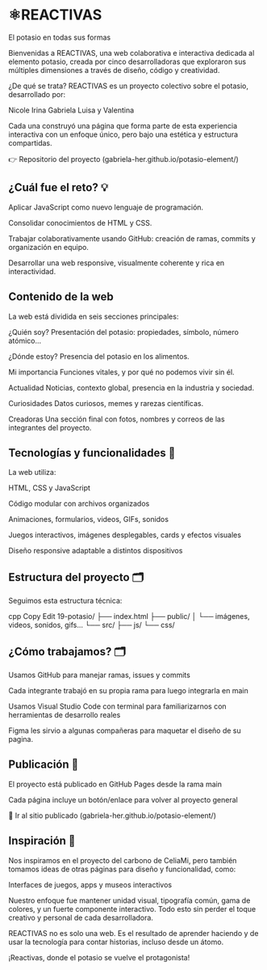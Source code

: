 # ⚛️REACTIVAS
El potasio en todas sus formas

Bienvenidas a REACTIVAS, una web colaborativa e interactiva dedicada al elemento potasio, creada por cinco desarrolladoras que exploraron sus múltiples dimensiones a través de diseño, código y creatividad.

¿De qué se trata?
REACTIVAS es un proyecto colectivo sobre el potasio, desarrollado por:

Nicole
Irina
Gabriela
Luisa y 
Valentina 

Cada una construyó una página que forma parte de esta experiencia interactiva con un enfoque único, pero bajo una estética y estructura compartidas.

👉 Repositorio del proyecto (gabriela-her.github.io/potasio-element/)


## ¿Cuál fue el reto? 💡

Aplicar JavaScript como nuevo lenguaje de programación.

Consolidar conocimientos de HTML y CSS.

Trabajar colaborativamente usando GitHub: creación de ramas, commits y organización en equipo.

Desarrollar una web responsive, visualmente coherente y rica en interactividad.


## Contenido de la web

La web está dividida en seis secciones principales:

¿Quién soy? 
Presentación del potasio: propiedades, símbolo, número atómico...

¿Dónde estoy? 
Presencia del potasio en los alimentos.

Mi importancia 
Funciones vitales, y por qué no podemos vivir sin él.

Actualidad 
Noticias, contexto global, presencia en la industria y sociedad.

Curiosidades 
Datos curiosos, memes y rarezas científicas.

Creadoras
Una sección final con fotos, nombres y correos de las integrantes del proyecto.


## Tecnologías y funcionalidades 🧠 

La web utiliza:

HTML, CSS y JavaScript

Código modular con archivos organizados

Animaciones, formularios, videos, GIFs, sonidos

Juegos interactivos, imágenes desplegables, cards y efectos visuales

Diseño responsive adaptable a distintos dispositivos


## Estructura del proyecto 🗂️

Seguimos esta estructura técnica:

cpp
Copy
Edit
19-potasio/
├── index.html
├── public/
│   └── imágenes, videos, sonidos, gifs...
└── src/
   ├── js/
   └── css/



## ¿Cómo trabajamos? 🗂️

Usamos GitHub para manejar ramas, issues y commits

Cada integrante trabajó en su propia rama para luego integrarla en main

Usamos Visual Studio Code con terminal para familiarizarnos con herramientas de desarrollo reales

Figma les sirvio a algunas compañeras para maquetar el diseño de su pagina. 



## Publicación 🚀

El proyecto está publicado en GitHub Pages desde la rama main

Cada página incluye un botón/enlace para volver al proyecto general

🔗 Ir al sitio publicado (gabriela-her.github.io/potasio-element/)



## Inspiración 🌈

Nos inspiramos en el proyecto del carbono de CeliaMi, pero también tomamos ideas de otras páginas para diseño y funcionalidad, como:

Interfaces de juegos, apps y museos interactivos

Nuestro enfoque fue mantener unidad visual, tipografía común, gama de colores, y un fuerte componente interactivo.
Todo esto sin perder el toque creativo y personal de cada desarrolladora.

REACTIVAS no es solo una web. Es el resultado de aprender haciendo y de usar la tecnología para contar historias, incluso desde un átomo.

¡Reactivas, donde el potasio se vuelve el protagonista!

